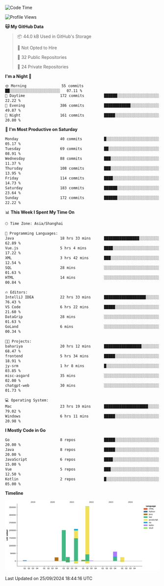 <!--START_SECTION:waka-->
![Code Time](http://img.shields.io/badge/Code%20Time-2%2C742%20hrs%2028%20mins-blue)

![Profile Views](http://img.shields.io/badge/Profile%20Views-0-blue)

**🐱 My GitHub Data** 

> 📦 44.0 kB Used in GitHub's Storage 
 > 
> 🚫 Not Opted to Hire
 > 
> 📜 32 Public Repositories 
 > 
> 🔑 24 Private Repositories 
 > 
**I'm a Night 🦉** 

```text
🌞 Morning                55 commits          ██░░░░░░░░░░░░░░░░░░░░░░░   07.11 % 
🌆 Daytime                172 commits         ██████░░░░░░░░░░░░░░░░░░░   22.22 % 
🌃 Evening                386 commits         ████████████░░░░░░░░░░░░░   49.87 % 
🌙 Night                  161 commits         █████░░░░░░░░░░░░░░░░░░░░   20.80 % 
```
📅 **I'm Most Productive on Saturday** 

```text
Monday                   40 commits          █░░░░░░░░░░░░░░░░░░░░░░░░   05.17 % 
Tuesday                  69 commits          ██░░░░░░░░░░░░░░░░░░░░░░░   08.91 % 
Wednesday                88 commits          ███░░░░░░░░░░░░░░░░░░░░░░   11.37 % 
Thursday                 108 commits         ███░░░░░░░░░░░░░░░░░░░░░░   13.95 % 
Friday                   114 commits         ████░░░░░░░░░░░░░░░░░░░░░   14.73 % 
Saturday                 183 commits         ██████░░░░░░░░░░░░░░░░░░░   23.64 % 
Sunday                   172 commits         ██████░░░░░░░░░░░░░░░░░░░   22.22 % 
```


📊 **This Week I Spent My Time On** 

```text
🕑︎ Time Zone: Asia/Shanghai

💬 Programming Languages: 
Java                     18 hrs 33 mins      ████████████████░░░░░░░░░   62.89 % 
Vue.js                   5 hrs 4 mins        ████░░░░░░░░░░░░░░░░░░░░░   17.22 % 
XML                      3 hrs 42 mins       ███░░░░░░░░░░░░░░░░░░░░░░   12.54 % 
SQL                      28 mins             ░░░░░░░░░░░░░░░░░░░░░░░░░   01.63 % 
HTML                     14 mins             ░░░░░░░░░░░░░░░░░░░░░░░░░   00.84 % 

🔥 Editors: 
IntelliJ IDEA            22 hrs 33 mins      ███████████████████░░░░░░   76.43 % 
VS Code                  6 hrs 22 mins       █████░░░░░░░░░░░░░░░░░░░░   21.60 % 
DataGrip                 28 mins             ░░░░░░░░░░░░░░░░░░░░░░░░░   01.63 % 
GoLand                   6 mins              ░░░░░░░░░░░░░░░░░░░░░░░░░   00.34 % 

🐱‍💻 Projects: 
bahariya                 20 hrs 12 mins      █████████████████░░░░░░░░   68.47 % 
frontend                 5 hrs 34 mins       █████░░░░░░░░░░░░░░░░░░░░   18.91 % 
jy-srm                   1 hr 8 mins         █░░░░░░░░░░░░░░░░░░░░░░░░   03.85 % 
misc-asgard              35 mins             ░░░░░░░░░░░░░░░░░░░░░░░░░   02.00 % 
chatgpt-web              30 mins             ░░░░░░░░░░░░░░░░░░░░░░░░░   01.73 % 

💻 Operating System: 
Mac                      23 hrs 19 mins      ████████████████████░░░░░   79.02 % 
Windows                  6 hrs 11 mins       █████░░░░░░░░░░░░░░░░░░░░   20.98 % 
```

**I Mostly Code in Go** 

```text
Go                       8 repos             █████░░░░░░░░░░░░░░░░░░░░   20.00 % 
Java                     8 repos             █████░░░░░░░░░░░░░░░░░░░░   20.00 % 
JavaScript               6 repos             ████░░░░░░░░░░░░░░░░░░░░░   15.00 % 
Vue                      5 repos             ███░░░░░░░░░░░░░░░░░░░░░░   12.50 % 
Kotlin                   2 repos             █░░░░░░░░░░░░░░░░░░░░░░░░   05.00 % 
```



**Timeline**

![Lines of Code chart](https://raw.githubusercontent.com/youtiaoguagua/youtiaoguagua/master/assets/bar_graph.png)


 Last Updated on 25/09/2024 18:44:16 UTC
<!--END_SECTION:waka-->